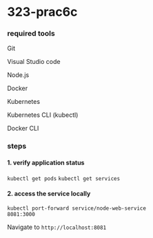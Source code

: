 ﻿# 323-prac6c

### required tools

Git

Visual Studio code

Node.js

Docker

Kubernetes

Kubernetes CLI (kubectl)

Docker CLI

### steps

#### 1. verify application status
   <code>kubectl get pods</code>
   <code>kubectl get services</code>

#### 2. access the service locally
   <code>kubectl port-forward service/node-web-service 8081:3000</code>

Navigate to <code>http://localhost:8081</code>
